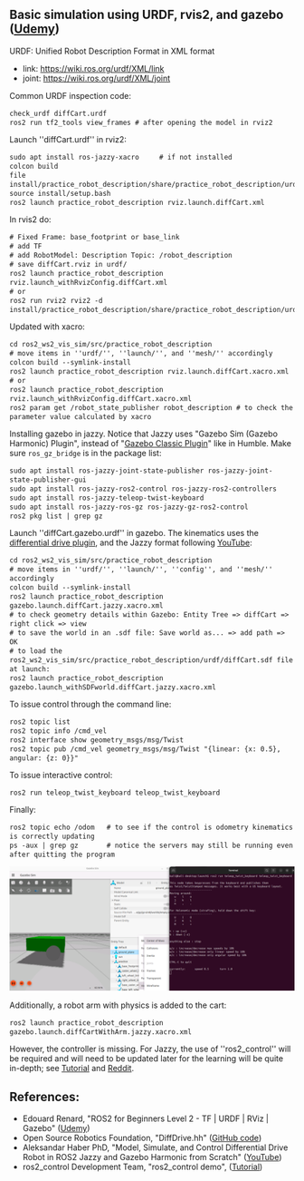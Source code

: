 ## Basic simulation using URDF, rvis2, and gazebo (<a href="https://www.udemy.com/course/ros2-tf-urdf-rviz-gazebo">Udemy</a>)
URDF: Unified Robot Description Format in XML format
- link: https://wiki.ros.org/urdf/XML/link
- joint: https://wiki.ros.org/urdf/XML/joint

Common URDF inspection code:

    check_urdf diffCart.urdf
    ros2 run tf2_tools view_frames # after opening the model in rviz2

Launch ''diffCart.urdf'' in rviz2:

    sudo apt install ros-jazzy-xacro     # if not installed
    colcon build
    file install/practice_robot_description/share/practice_robot_description/urdf/diffCart.urdf
    source install/setup.bash
    ros2 launch practice_robot_description rviz.launch.diffCart.xml

In rvis2 do:

    # Fixed Frame: base_footprint or base_link
    # add TF
    # add RobotModel: Description Topic: /robot_description
    # save diffCart.rviz in urdf/
    ros2 launch practice_robot_description rviz.launch_withRvizConfig.diffCart.xml
    # or
    ros2 run rviz2 rviz2 -d install/practice_robot_description/share/practice_robot_description/urdf/diffCart.rviz
    
Updated with xacro:

    cd ros2_ws2_vis_sim/src/practice_robot_description
    # move items in ''urdf/'', ''launch/'', and ''mesh/'' accordingly
    colcon build --symlink-install
    ros2 launch practice_robot_description rviz.launch.diffCart.xacro.xml
    # or 
    ros2 launch practice_robot_description rviz.launch_withRvizConfig.diffCart.xacro.xml
    ros2 param get /robot_state_publisher robot_description # to check the parameter value calculated by xacro

Installing gazebo in jazzy. Notice that Jazzy uses "Gazebo Sim (Gazebo Harmonic) Plugin", instead of "<a href="https://classic.gazebosim.org/tutorials?tut=ros_gzplugins">Gazebo Classic Plugin</a>" like in Humble. Make sure ``ros_gz_bridge`` is in the package list:

    sudo apt install ros-jazzy-joint-state-publisher ros-jazzy-joint-state-publisher-gui
    sudo apt install ros-jazzy-ros2-control ros-jazzy-ros2-controllers
    sudo apt install ros-jazzy-teleop-twist-keyboard
    sudo apt install ros-jazzy-ros-gz ros-jazzy-gz-ros2-control 
    ros2 pkg list | grep gz

Launch ''diffCart.gazebo.urdf'' in gazebo. The kinematics uses the <a href="https://github.com/gazebosim/gz-sim/blob/gz-sim8/src/systems/diff_drive/DiffDrive.hh">differential drive plugin</a>, and the Jazzy format following <a href="https://www.youtube.com/watch?v=9sjTrpxtBaE">YouTube</a>:
    
    cd ros2_ws2_vis_sim/src/practice_robot_description
    # move items in ''urdf/'', ''launch/'', ''config'', and ''mesh/'' accordingly
    colcon build --symlink-install
    ros2 launch practice_robot_description gazebo.launch.diffCart.jazzy.xacro.xml 
    # to check geometry details within Gazebo: Entity Tree => diffCart => right click => view
    # to save the world in an .sdf file: Save world as... => add path => OK
    # to load the ros2_ws2_vis_sim/src/practice_robot_description/urdf/diffCart.sdf file at launch:
    ros2 launch practice_robot_description gazebo.launch_withSDFworld.diffCart.jazzy.xacro.xml
    
To issue control through the command line:

    ros2 topic list
    ros2 topic info /cmd_vel
    ros2 interface show geometry_msgs/msg/Twist
    ros2 topic pub /cmd_vel geometry_msgs/msg/Twist "{linear: {x: 0.5}, angular: {z: 0}}"

To issue interactive control:

    ros2 run teleop_twist_keyboard teleop_twist_keyboard

Finally:

    ros2 topic echo /odom   # to see if the control is odometry kinematics is correctly updating
    ps -aux | grep gz       # notice the servers may still be running even after quitting the program

<img src="https://github.com/SphericalCowww/ROS_init_practice/blob/main/ros2_ws2_vis_sim/diffCart_gazebo_demo.png" width="1000">

Additionally, a robot arm with physics is added to the cart:

    ros2 launch practice_robot_description gazebo.launch.diffCartWithArm.jazzy.xacro.xml

However, the controller is missing. For Jazzy, the use of ''ros2_control'' will be required and will need to be updated later for the learning will be quite in-depth; see <a href="https://control.ros.org/jazzy/doc/ros2_control_demos/doc/index.html">Tutorial</a> and <a href="https://www.reddit.com/r/ROS/comments/161s6cv/to_ros2_control_or_to_not_ros2_control/">Reddit</a>.
    
## References:
- Edouard Renard, "ROS2 for Beginners Level 2 - TF | URDF | RViz | Gazebo" (<a href="https://www.udemy.com/course/ros2-tf-urdf-rviz-gazebo">Udemy</a>)
- Open Source Robotics Foundation, "DiffDrive.hh" (<a href="https://github.com/gazebosim/gz-sim/blob/gz-sim8/src/systems/diff_drive/DiffDrive.hh">GitHub code</a>)
- Aleksandar Haber PhD, "Model, Simulate, and Control Differential Drive Robot in ROS2 Jazzy and Gazebo Harmonic from Scratch" (<a href="https://www.youtube.com/watch?v=9sjTrpxtBaE">YouTube</a>)
- ros2_control Development Team, "ros2_control demo", (<a href="https://control.ros.org/jazzy/doc/ros2_control_demos/doc/index.html">Tutorial</a>)

